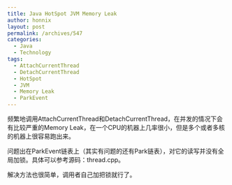 ```yaml
---
title: Java HotSpot JVM Memory Leak
author: honnix
layout: post
permalink: /archives/547
categories:
  - Java
  - Technology
tags:
  - AttachCurrentThread
  - DetachCurrentThread
  - HotSpot
  - JVM
  - Memory Leak
  - ParkEvent
---
```

频繁地调用AttachCurrentThread和DetachCurrentThread，在并发的情况下会有比较严重的Memory Leak，在一个CPU的机器上几率很小，但是多个或者多核的机器上很容易跑出来。

问题出在ParkEvent链表上（其实有问题的还有Park链表），对它的读写并没有全局加锁。具体可以参考源码：thread.cpp。

解决方法也很简单，调用者自己加把锁就行了。